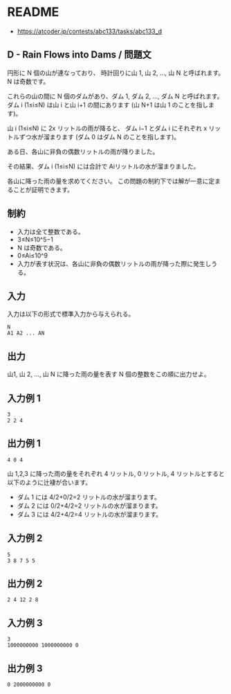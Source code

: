 # README
- <https://atcoder.jp/contests/abc133/tasks/abc133_d>
## D - Rain Flows into Dams / 問題文
円形に N 個の山が連なっており、
時計回りに山 1, 山 2, …, 山 N と呼ばれます。
N は奇数です。

これらの山の間に N 個のダムがあり、ダム 1, ダム 2, …, ダム N と呼ばれます。
ダム i (1≤i≤N) は山 i と山 i+1 の間にあります (山 N+1 は山 1 のことを指します)。

山 i (1≤i≤N) に 2x リットルの雨が降ると、
ダム i−1 とダム i にそれぞれ x リットルずつ水が溜まります (ダム 0 はダム N のことを指します)。

ある日、各山に非負の偶数リットルの雨が降りました。

その結果、ダム i (1≤i≤N) には合計で Ai​ リットルの水が溜まりました。

各山に降った雨の量を求めてください。
この問題の制約下では解が一意に定まることが証明できます。
## 制約
- 入力は全て整数である。
- 3≤N≤10^5−1
- N は奇数である。
- 0≤Ai​≤10^9
- 入力が表す状況は、各山に非負の偶数リットルの雨が降った際に発生しうる。
## 入力
入力は以下の形式で標準入力から与えられる。

```
N
A1​ A2​ ... AN
```
## 出力
山1, 山 2, …, 山 N に降った雨の量を表す N 個の整数をこの順に出力せよ。
## 入力例 1
```
3
2 2 4
```
## 出力例 1
```
4 0 4
```

山 1,2,3 に降った雨の量をそれぞれ 4 リットル, 0 リットル, 4 リットルとすると以下のように辻褄が合います。

- ダム 1 には 4/2+0/2=2 リットルの水が溜まります。
- ダム 2 には 0/2+4/2​=2 リットルの水が溜まります。
- ダム 3 には 4/2+4/2=4 リットルの水が溜まります。
## 入力例 2
```
5
3 8 7 5 5
```
## 出力例 2
```
2 4 12 2 8
```
## 入力例 3
```
3
1000000000 1000000000 0
```
## 出力例 3
```
0 2000000000 0
```
